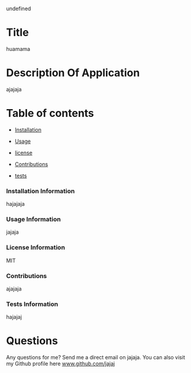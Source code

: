 undefined
# Title 
huamama
# Description Of Application 
ajajaja

# Table of contents


* [Installation](#installation)

* [Usage](#usage)

* [license](#license)

* [Contributions](#contributions)

* [tests](#tests)

### Installation Information
<a name ="installation"> </a>
hajajaja

### Usage Information
<a name ="usage"> </a>
jajaja

### License Information
<a name ="license"> </a>
MIT

### Contributions
<a name ="contributions"> </a>
ajajaja

### Tests Information
<a name ="tests"> </a>
hajajaj

# Questions

Any questions for me? Send me a direct email on jajaja.
You can also visit my Github profile here www.github.com/jajaj
